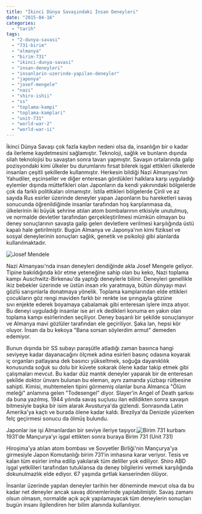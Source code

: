 ```yaml
---
title: "İkinci Dünya Savaşındaki İnsan Deneyleri"
date: "2015-04-16"
categories: 
  - "tarih"
tags: 
  - "2-dunya-savasi"
  - "731-birim"
  - "almanya"
  - "birim-731"
  - "ikinci-dunya-savasi"
  - "insan-deneyleri"
  - "insanlarin-uzerinde-yapilan-deneyler"
  - "japonya"
  - "josef-mengele"
  - "nazi"
  - "shiro-ishii"
  - "ss"
  - "toplama-kampi"
  - "toplama-kamplari"
  - "unit-731"
  - "world-war-2"
  - "world-war-ii"
---
```


İkinci Dünya Savaşı çok fazla kaybın nedeni olsa da, insanlığın bir o kadar da ilerleme kaydetmesini sağlamıştır. Teknoloji, sağlık ve bunların dışında silah teknolojisi bu savaştan sonra tavan yapmıştır. Savaşın ortalarında galip pozisyondaki kimi ülkeler bu durumlarını fırsat bilerek işgal ettikleri ülkelerde insanları çeşitli şekillerde kullanmıştır. Herkesin bildiği Nazi Almanyası'nın Yahudiler, eşcinseller ve diğer enteresan gördükleri halklara karşı uyguladığı eylemler dışında müttefikleri olan Japonların da kendi yakınındaki bölgelerde çok da farklı politikaları olmamıştır. İstila ettikleri bölgelerde Çinli ve az sayıda Rus esirler üzerinde deneyler yapan Japonların bu hareketleri savaş sonucunda öğrenildiğinde insanlar tarafından hoş karşılanmasa da, ülkelerinin iki büyük şehrine atılan atom bombalarının etkisiyle unutulmuş, ve normalde devletler tarafından gerçekleştirilmesi mümkün olmayan bu deney sonuçlarının savaşta galip gelen devletlere verilmesi karşılığında üstü kapalı hale getirilmiştir. Bugün Almanya ve Japonya'nın kimi fiziksel ve sosyal deneylerinin sonuçları sağlık, genetik ve psikoloji gibi alanlarda kullanılmaktadır.

![Josef Mendele](../images/968full-josef-mengele-225x300.jpg)

Nazi Almanyası'nda insan deneyleri dendiğinde akla Josef Mengele geliyor. Tipine bakıldığında kör etme yeteneğine sahip olan bu keko, Nazi toplama kampı Auschwitz-Birkenau'da yaptığı deneylerle bilinir. Deneyleri genellikle ikiz bebekler üzerinde ve üstün insan ırkı yaratmaya, bütün dünyayı mavi gözlü sarışınlarla donatmaya yönelik. Toplama kamplarından elde ettikleri çocukların göz rengi maviden farklı bir renkte ise şırıngayla gözüne sıvı enjekte ederek boyamaya çabalamak gibi enteresan işlere imza atıyor. Bu deneyi uyguladığı insanlar ise ari ırk dedikleri konuma en yakın olan toplama kampı esirlerinden seçiliyor. Deney başarılı bir şekilde sonuçlanıyor ve Almanya mavi gözlüler tarafından ele geçiriliyor. Şaka lan, hepsi kör oluyor. İnsan da bu kekoya "Bana sorsan söylerdim armut" demeden edemiyor.

Bunun dışında bir SS subayı paraşütle atladığı zaman basınca hangi seviyeye kadar dayanacağını ölçmek adına esirleri basınç odasına koyarak iç organları patlayana dek basıncı yükseltmek, soğuğa dayanıklılık konusunda soğuk su dolu bir küvete sokarak ölene kadar takip etmek gibi çalışmaları mevcut. Bu kadar düz mantık deneyler yaparak bir de enteresan şekilde doktor ünvanı bulunan bu eleman, aynı zamanda yüzbaşı rütbesine sahipti. Kimisi, muhtemelen tipini görmemiş olanlar buna Almanca "Ölüm meleği" anlamına gelen "Todesengel" diyor. Slayer'in Angel of Death şarkısı da buna yazılmış. 1944 yılında savaş suçlusu ilan edildikten sonra savaşın bitmesiyle başka bir isim alarak Avusturya'da gizlendi. Sonrasında Latin Amerika'ya kaçtı ve burada ölene kadar kaldı. Brezilya'da Denizde yüzerken felç geçirmesi sonucu da ölmüş bulundu.

Japonlar ise işi Almanlardan bir seviye ileriye taşıyor.![Birim 731 kurbanı](../images/Unit_731_victim-300x237.jpg) 1931'de Mançurya'yı işgal ettikten sonra buraya Birim 731 (Unit 731)

Hiroşima'ya atılan atom bombası ve Sovyetler Birliği'nin Mançurya'ya girmesiyle Japon Komutanlığı birim 731'in imhasına karar veriyor. Tesis ve kalan tüm esirler imha edilip yakılarak tüm deliller yok ediliyor. Shiro ABD işgal yetkilileri tarafından tutuklansa da deney bilgilerini vermek karşılığında dokunulmazlık elde ediyor. 67 yaşında gırtlak kanserinden ölüyor.

İnsanlar üzerinde yapılan deneyler tarihin her döneminde mevcut olsa da bu kadar net deneyler ancak savaş dönemlerinde yapılabilmiştir. Savaş zamanı olsun olmasın, normalde açık açık yapılamayacak tüm deneylerin sonuçları bugün insanı ilgilendiren her bilim alanında kullanılıyor.
